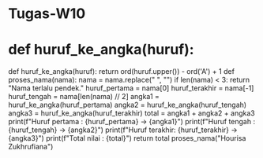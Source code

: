 # Tugas-W10
# def huruf_ke_angka(huruf):
def huruf_ke_angka(huruf):
    return ord(huruf.upper()) - ord('A') + 1
def proses_nama(nama):
    nama = nama.replace(" ", "") 
    if len(nama) < 3:
        return "Nama terlalu pendek."
    huruf_pertama = nama[0]
    huruf_terakhir = nama[-1]
    huruf_tengah = nama[len(nama) // 2]
    angka1 = huruf_ke_angka(huruf_pertama)
    angka2 = huruf_ke_angka(huruf_tengah)
    angka3 = huruf_ke_angka(huruf_terakhir)
    total = angka1 + angka2 + angka3
    print(f"Huruf pertama : {huruf_pertama} -> {angka1}")
    print(f"Huruf tengah  : {huruf_tengah} -> {angka2}")
    print(f"Huruf terakhir: {huruf_terakhir} -> {angka3}")
    print(f"Total nilai   : {total}")
    return total
proses_nama("Hourisa Zukhrufiana")

